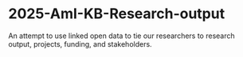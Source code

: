 # 2025-AmI-KB-Research-output
An attempt to use linked open data to tie our researchers to research output, projects, funding, and stakeholders.
